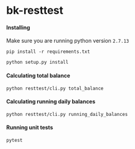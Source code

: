 # bk-resttest

#### Installing
Make sure you are running python version `2.7.13`

`pip install -r requirements.txt`

`python setup.py install`

#### Calculating total balance
`python resttest/cli.py total_balance`

#### Calculating running daily balances
`python resttest/cli.py running_daily_balances`

#### Running unit tests
`pytest`
